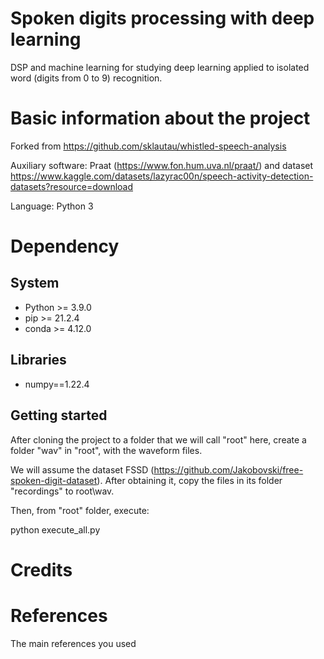 # Spoken digits processing with deep learning

DSP and machine learning for studying deep learning applied to isolated word (digits from 0 to 9) recognition.

# Basic information about the project

Forked from https://github.com/sklautau/whistled-speech-analysis

Auxiliary software: Praat (https://www.fon.hum.uva.nl/praat/) and dataset https://www.kaggle.com/datasets/lazyrac00n/speech-activity-detection-datasets?resource=download

Language: Python 3

# Dependency

## System

* Python >= 3.9.0
* pip >= 21.2.4
* conda >= 4.12.0

## Libraries
* numpy==1.22.4

## Getting started

After cloning the project to a folder that we will call "root" here, create a folder "wav" in "root", with the waveform files. 

We will assume the dataset FSSD (https://github.com/Jakobovski/free-spoken-digit-dataset). After obtaining it, copy the files in its folder "recordings" to root\wav.

Then, from "root" folder, execute:

python execute_all.py

# Credits

# References

The main references you used
